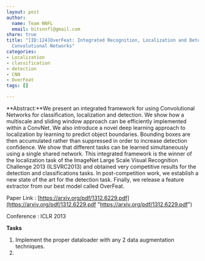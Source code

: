 ```yaml
---
layout: post
author:
  name: Team NNFL
  email: bitsnnfl@gmail.com
share: true
title: "[ID:124]OverFeat: Integrated Recognition, Localization and Detection using
  Convolutional Networks"
categories:
- Localization
- classification
- detection
- CNN
- OverFeat
tags: []

---
```

\**Abstract:**We present an integrated framework for using Convolutional Networks for classification, localization and detection. We show how a multiscale and sliding window approach can be efficiently implemented within a ConvNet. We also introduce a novel deep learning approach to localization by learning to predict object boundaries. Bounding boxes are then accumulated rather than suppressed in order to increase detection confidence. We show that different tasks can be learned simultaneously using a single shared network. This integrated framework is the winner of the localization task of the ImageNet Large Scale Visual Recognition Challenge 2013 (ILSVRC2013) and obtained very competitive results for the detection and classifications tasks. In post-competition work, we establish a new state of the art for the detection task. Finally, we release a feature extractor from our best model called OverFeat.

Paper Link : [https://arxiv.org/pdf/1312.6229.pdf](https://arxiv.org/pdf/1312.6229.pdf "https://arxiv.org/pdf/1312.6229.pdf")

Conference : ICLR 2013

**Tasks**

1. Implement the proper dataloader with any 2 data augmentation techniques.
2. 